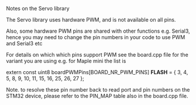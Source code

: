 Notes on the Servo library

The Servo library uses hardware PWM, and is not available on all pins.

Also, some hardware PWM pins are shared with other functions e.g. Serial3, hence you may need to change the pin numbers in your code to use PWM and Serial3 etc

For details on which which pins support PWM see the board.cpp file for the variant you are using e.g. for Maple mini the list is

extern const uint8 boardPWMPins[BOARD_NR_PWM_PINS] __FLASH__ = {
    3, 4, 5, 8, 9, 10, 11, 15, 16, 25, 26, 27
};

Note. to resolve these pin number back to read port and pin numbers on the STM32 device, please refer to the PIN_MAP table also in the board.cpp file.